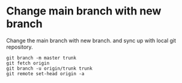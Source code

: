 # Change main branch with new branch

Change the main branch with new branch.
and sync up with local git repository.

```
git branch -m master trunk
git fetch origin
git branch -u origin/trunk trunk
git remote set-head origin -a
```

